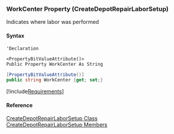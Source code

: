 ﻿### WorkCenter Property (CreateDepotRepairLaborSetup)

Indicates where labor was performed

#### Syntax

```vbnet
'Declaration

<PropertyBitValueAttribute()>
Public Property WorkCenter As String
```

```csharp
[PropertyBitValueAttribute()]
public string WorkCenter {get; set;}
```

[!include[Requirements](../partials/requirements.md)]

#### Reference

[CreateDepotRepairLaborSetup Class](FChoice.Toolkits.Clarify~FChoice.Toolkits.Clarify.DepotRepair.CreateDepotRepairLaborSetup.md)  
[CreateDepotRepairLaborSetup Members](FChoice.Toolkits.Clarify~FChoice.Toolkits.Clarify.DepotRepair.CreateDepotRepairLaborSetup_members.md)